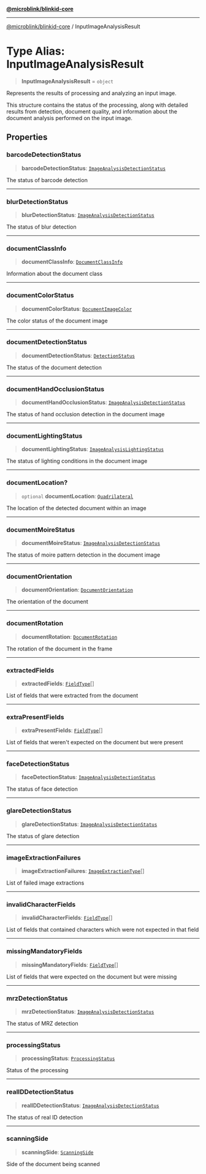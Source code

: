 [**@microblink/blinkid-core**](../README.md)

***

[@microblink/blinkid-core](../README.md) / InputImageAnalysisResult

# Type Alias: InputImageAnalysisResult

> **InputImageAnalysisResult** = `object`

Represents the results of processing and analyzing an input image.

This structure contains the status of the processing, along with detailed
results from detection, document quality, and information about the document
analysis performed on the input image.

## Properties

### barcodeDetectionStatus

> **barcodeDetectionStatus**: [`ImageAnalysisDetectionStatus`](ImageAnalysisDetectionStatus.md)

The status of barcode detection

***

### blurDetectionStatus

> **blurDetectionStatus**: [`ImageAnalysisDetectionStatus`](ImageAnalysisDetectionStatus.md)

The status of blur detection

***

### documentClassInfo

> **documentClassInfo**: [`DocumentClassInfo`](DocumentClassInfo.md)

Information about the document class

***

### documentColorStatus

> **documentColorStatus**: [`DocumentImageColor`](DocumentImageColor.md)

The color status of the document image

***

### documentDetectionStatus

> **documentDetectionStatus**: [`DetectionStatus`](DetectionStatus.md)

The status of the document detection

***

### documentHandOcclusionStatus

> **documentHandOcclusionStatus**: [`ImageAnalysisDetectionStatus`](ImageAnalysisDetectionStatus.md)

The status of hand occlusion detection in the document image

***

### documentLightingStatus

> **documentLightingStatus**: [`ImageAnalysisLightingStatus`](ImageAnalysisLightingStatus.md)

The status of lighting conditions in the document image

***

### documentLocation?

> `optional` **documentLocation**: [`Quadrilateral`](Quadrilateral.md)

The location of the detected document within an image

***

### documentMoireStatus

> **documentMoireStatus**: [`ImageAnalysisDetectionStatus`](ImageAnalysisDetectionStatus.md)

The status of moire pattern detection in the document image

***

### documentOrientation

> **documentOrientation**: [`DocumentOrientation`](DocumentOrientation.md)

The orientation of the document

***

### documentRotation

> **documentRotation**: [`DocumentRotation`](DocumentRotation.md)

The rotation of the document in the frame

***

### extractedFields

> **extractedFields**: [`FieldType`](FieldType.md)[]

List of fields that were extracted from the document

***

### extraPresentFields

> **extraPresentFields**: [`FieldType`](FieldType.md)[]

List of fields that weren't expected on the document but were present

***

### faceDetectionStatus

> **faceDetectionStatus**: [`ImageAnalysisDetectionStatus`](ImageAnalysisDetectionStatus.md)

The status of face detection

***

### glareDetectionStatus

> **glareDetectionStatus**: [`ImageAnalysisDetectionStatus`](ImageAnalysisDetectionStatus.md)

The status of glare detection

***

### imageExtractionFailures

> **imageExtractionFailures**: [`ImageExtractionType`](ImageExtractionType.md)[]

List of failed image extractions

***

### invalidCharacterFields

> **invalidCharacterFields**: [`FieldType`](FieldType.md)[]

List of fields that contained characters which were not expected in that
field

***

### missingMandatoryFields

> **missingMandatoryFields**: [`FieldType`](FieldType.md)[]

List of fields that were expected on the document but were missing

***

### mrzDetectionStatus

> **mrzDetectionStatus**: [`ImageAnalysisDetectionStatus`](ImageAnalysisDetectionStatus.md)

The status of MRZ detection

***

### processingStatus

> **processingStatus**: [`ProcessingStatus`](ProcessingStatus.md)

Status of the processing

***

### realIDDetectionStatus

> **realIDDetectionStatus**: [`ImageAnalysisDetectionStatus`](ImageAnalysisDetectionStatus.md)

The status of real ID detection

***

### scanningSide

> **scanningSide**: [`ScanningSide`](ScanningSide.md)

Side of the document being scanned
